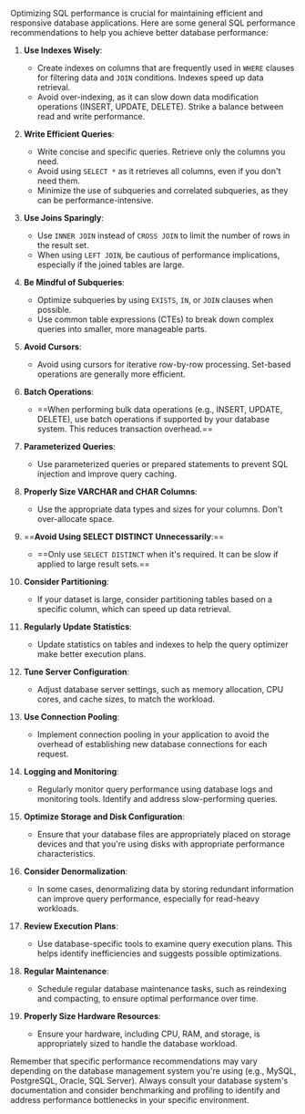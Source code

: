 Optimizing SQL performance is crucial for maintaining efficient and responsive database applications. Here are some general SQL performance recommendations to help you achieve better database performance:

1. **Use Indexes Wisely**:
   - Create indexes on columns that are frequently used in `WHERE` clauses for filtering data and `JOIN` conditions. Indexes speed up data retrieval.
   - Avoid over-indexing, as it can slow down data modification operations (INSERT, UPDATE, DELETE). Strike a balance between read and write performance.

2. **Write Efficient Queries**:
   - Write concise and specific queries. Retrieve only the columns you need.
   - Avoid using `SELECT *` as it retrieves all columns, even if you don't need them.
   - Minimize the use of subqueries and correlated subqueries, as they can be performance-intensive.

3. **Use Joins Sparingly**:
   - Use `INNER JOIN` instead of `CROSS JOIN` to limit the number of rows in the result set.
   - When using `LEFT JOIN`, be cautious of performance implications, especially if the joined tables are large.

4. **Be Mindful of Subqueries**:
   - Optimize subqueries by using `EXISTS`, `IN`, or `JOIN` clauses when possible.
   - Use common table expressions (CTEs) to break down complex queries into smaller, more manageable parts.

5. **Avoid Cursors**:
   - Avoid using cursors for iterative row-by-row processing. Set-based operations are generally more efficient.
   
6. **Batch Operations**:
   - ==When performing bulk data operations (e.g., INSERT, UPDATE, DELETE), use batch operations if supported by your database system. This reduces transaction overhead.==

7. **Parameterized Queries**:
   - Use parameterized queries or prepared statements to prevent SQL injection and improve query caching.

8. **Properly Size VARCHAR and CHAR Columns**:
   - Use the appropriate data types and sizes for your columns. Don't over-allocate space.

9. ==**Avoid Using SELECT DISTINCT Unnecessarily**:==
   - ==Only use `SELECT DISTINCT` when it's required. It can be slow if applied to large result sets.==

10. **Consider Partitioning**:
    - If your dataset is large, consider partitioning tables based on a specific column, which can speed up data retrieval.

11. **Regularly Update Statistics**:
    - Update statistics on tables and indexes to help the query optimizer make better execution plans.

12. **Tune Server Configuration**:
    - Adjust database server settings, such as memory allocation, CPU cores, and cache sizes, to match the workload.

13. **Use Connection Pooling**:
    - Implement connection pooling in your application to avoid the overhead of establishing new database connections for each request.

14. **Logging and Monitoring**:
    - Regularly monitor query performance using database logs and monitoring tools. Identify and address slow-performing queries.

15. **Optimize Storage and Disk Configuration**:
    - Ensure that your database files are appropriately placed on storage devices and that you're using disks with appropriate performance characteristics.

16. **Consider Denormalization**:
    - In some cases, denormalizing data by storing redundant information can improve query performance, especially for read-heavy workloads.

17. **Review Execution Plans**:
    - Use database-specific tools to examine query execution plans. This helps identify inefficiencies and suggests possible optimizations.

18. **Regular Maintenance**:
    - Schedule regular database maintenance tasks, such as reindexing and compacting, to ensure optimal performance over time.

19. **Properly Size Hardware Resources**:
    - Ensure your hardware, including CPU, RAM, and storage, is appropriately sized to handle the database workload.

Remember that specific performance recommendations may vary depending on the database management system you're using (e.g., MySQL, PostgreSQL, Oracle, SQL Server). Always consult your database system's documentation and consider benchmarking and profiling to identify and address performance bottlenecks in your specific environment.